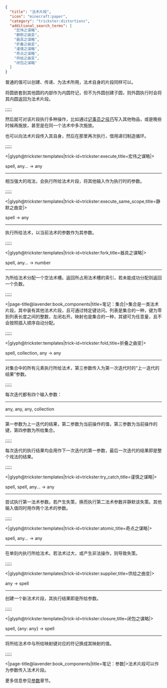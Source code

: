 ```json
{
  "title": "法术片段",
  "icon": "minecraft:paper",
  "category": "trickster:distortions",
  "additional_search_terms": [
    "宏伟之谋略",
    "静默之曲变",
    "器具之谋略",
    "折叠之曲变",
    "谨慎之谋略",
    "奇点之谋略",
    "供给之曲变",
    "闭包之谋略"
  ]
}
```

普通的值可以创建、传递、为法术所用，法术自身的片段同样可以。


将圆嵌套到其他圆的内部作为内圆符记，但不为外圆创建子圆，则外圆执行时会将其内圆返回为法术片段。

;;;;;

然后就可对该片段执行多种操作，比如通过[记事员之技巧](^trickster:tricks/basic#4)写入其他物品，或是晚些时候再施放，甚至是在同一个法术中多次施放。


也可以向法术片段传入其自身，然后在那里再次执行，借用递归制造循环。

;;;;;

<|glyph@trickster:templates|trick-id=trickster:execute,title=宏伟之谋略|>

spell, any... -> any

---

相当强大的戏法，会执行所给法术片段，将其他输入作为执行时的参数。

;;;;;

<|glyph@trickster:templates|trick-id=trickster:execute_same_scope,title=静默之曲变|>

spell -> any

---

执行所给法术，以当前法术的参数作为其参数。

;;;;;

<|glyph@trickster:templates|trick-id=trickster:fork,title=器具之谋略|>

spell, any... -> number

---

为所给法术分配一个空法术槽。返回所占用法术槽的索引，若未能成功分配则返回一个负数。

;;;;;

<|page-title@lavender:book_components|title=笔记：集合|>集合是一类法术片段，其中装有其他法术片段，且可通过特定键访问。列表是集合的一种，键为零到列表长度之间的整数，左闭右开。映射也是集合的一种，其键可为任意量，且不会按照插入顺序自动分配。

;;;;;

<|glyph@trickster:templates|trick-id=trickster:fold,title=折叠之曲变|>

spell, collection, any -> any

---

对集合中的所有元素执行所给法术，第三参数传入为第一次迭代时的“上一迭代的结果”参数。

;;;;;

每次迭代都有四个输入参数：

---

any, any, any, collection

---

第一参数为上一迭代的结果，第二参数为当前操作的值，第三参数为当前操作的键，第四参数为所给集合。

;;;;;

每次迭代的执行结果均会用作下一次迭代的第一参数，最后一次迭代的结果即是整个戏法的结果。

;;;;;

<|glyph@trickster:templates|trick-id=trickster:try_catch,title=谨慎之谋略|>

spell, spell, any... -> any

---

尝试执行第一法术参数。若产生失策，换而执行第二法术参数并静默该失策。其他输入值同时用作两个法术的参数。

;;;;;

<|glyph@trickster:templates|trick-id=trickster:atomic,title=奇点之谋略|>

spell, any... -> any

---

在单刻内执行所给法术。若法术过大，或产生非法操作，则导致失策。

;;;;;

<|glyph@trickster:templates|trick-id=trickster:supplier,title=供给之曲变|>

any -> spell

---

创建一个新法术片段，其执行结果即是所给参数。

;;;;;

<|glyph@trickster:templates|trick-id=trickster:closure,title=闭包之谋略|>

spell, {any: any} -> spell

---

将所给法术中与所给映射键对应的符记换成其映射的值。

;;;;;

<|page-title@lavender:book_components|title=笔记：参数|>法术片段可以作为参数传入法术片段。


更多信息参见[参数](^trickster:delusions_ingresses/arguments)章节。
